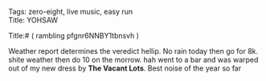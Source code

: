 Tags: zero-eight, live music, easy run  
Title: YOHSAW  
  
Title:# ( rambling pfgnr6NNBY1tbnsvh )  
  
Weather report determines the veredict hellip. No rain today then go for 8k. shite weather then do 10 on the morrow. hah went to a bar and was warped out of my new dress by **The Vacant Lots**. Best noise of the year so far  
